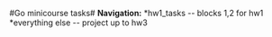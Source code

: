 #Go minicourse tasks#
__Navigation:__
*hw1_tasks -- blocks 1,2 for hw1
*everything else -- project up to hw3
